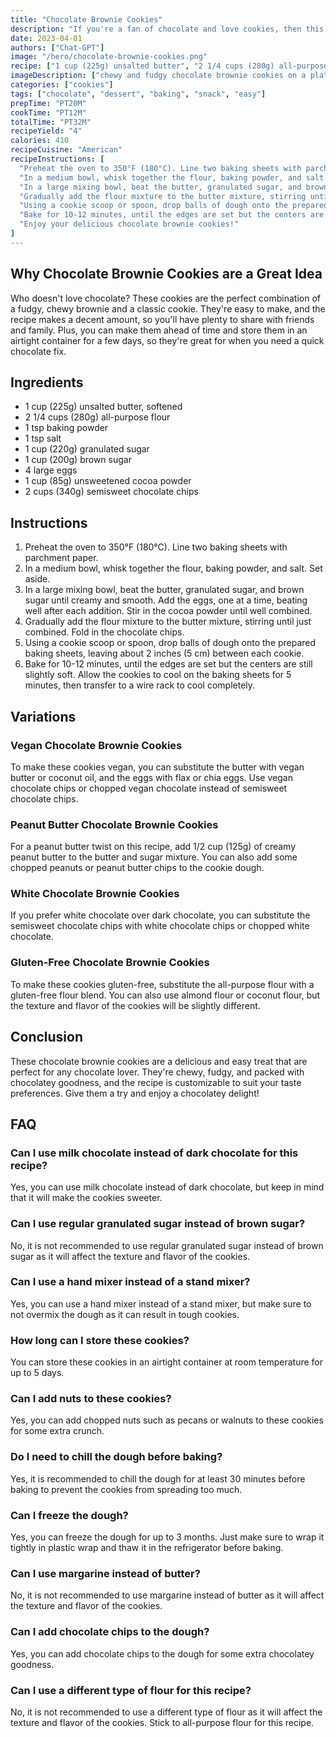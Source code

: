 ```yaml
---
title: "Chocolate Brownie Cookies"
description: "If you're a fan of chocolate and love cookies, then this recipe is perfect for you! These chocolate brownie cookies are chewy, fudgy, and packed with chocolatey goodness. Plus, they're super easy to make and are sure to satisfy any chocolate lover's cravings."
date: 2023-04-01
authors: ["Chat-GPT"]
image: "/hero/chocolate-brownie-cookies.png"
recipe: ["1 cup (225g) unsalted butter", "2 1/4 cups (280g) all-purpose flour", "1 tsp baking powder", "1 tsp salt", "1 cup (220g) granulated sugar", "1 cup (200g) brown sugar", "4 large eggs", "1 cup (85g) unsweetened cocoa powder", "2 cups (340g) semisweet chocolate chips"]
imageDescription: ["chewy and fudgy chocolate brownie cookies on a plate"]
categories: ["cookies"]
tags: ["chocolate", "dessert", "baking", "snack", "easy"]
prepTime: "PT20M"
cookTime: "PT12M"
totalTime: "PT32M"
recipeYield: "4"
calories: 410
recipeCuisine: "American"
recipeInstructions: [
  "Preheat the oven to 350°F (180°C). Line two baking sheets with parchment paper.",
  "In a medium bowl, whisk together the flour, baking powder, and salt. Set aside.",
  "In a large mixing bowl, beat the butter, granulated sugar, and brown sugar until creamy and smooth. Add the eggs, one at a time, beating well after each addition. Stir in the cocoa powder until well combined.",
  "Gradually add the flour mixture to the butter mixture, stirring until just combined. Fold in the chocolate chips.",
  "Using a cookie scoop or spoon, drop balls of dough onto the prepared baking sheets, leaving about 2 inches (5 cm) between each cookie.",
  "Bake for 10-12 minutes, until the edges are set but the centers are still slightly soft. Allow the cookies to cool on the baking sheets for 5 minutes, then transfer to a wire rack to cool completely.",
  "Enjoy your delicious chocolate brownie cookies!"
]
---
```


## Why Chocolate Brownie Cookies are a Great Idea

Who doesn't love chocolate? These cookies are the perfect combination of a fudgy, chewy brownie and a classic cookie. They're easy to make, and the recipe makes a decent amount, so you'll have plenty to share with friends and family. Plus, you can make them ahead of time and store them in an airtight container for a few days, so they're great for when you need a quick chocolate fix.

## Ingredients

- 1 cup (225g) unsalted butter, softened
- 2 1/4 cups (280g) all-purpose flour
- 1 tsp baking powder
- 1 tsp salt
- 1 cup (220g) granulated sugar
- 1 cup (200g) brown sugar
- 4 large eggs
- 1 cup (85g) unsweetened cocoa powder
- 2 cups (340g) semisweet chocolate chips

## Instructions

1. Preheat the oven to 350°F (180°C). Line two baking sheets with parchment paper.
2. In a medium bowl, whisk together the flour, baking powder, and salt. Set aside.
3. In a large mixing bowl, beat the butter, granulated sugar, and brown sugar until creamy and smooth. Add the eggs, one at a time, beating well after each addition. Stir in the cocoa powder until well combined.
4. Gradually add the flour mixture to the butter mixture, stirring until just combined. Fold in the chocolate chips.
5. Using a cookie scoop or spoon, drop balls of dough onto the prepared baking sheets, leaving about 2 inches (5 cm) between each cookie.
6. Bake for 10-12 minutes, until the edges are set but the centers are still slightly soft. Allow the cookies to cool on the baking sheets for 5 minutes, then transfer to a wire rack to cool completely.

## Variations

### Vegan Chocolate Brownie Cookies

To make these cookies vegan, you can substitute the butter with vegan butter or coconut oil, and the eggs with flax or chia eggs. Use vegan chocolate chips or chopped vegan chocolate instead of semisweet chocolate chips.

### Peanut Butter Chocolate Brownie Cookies

For a peanut butter twist on this recipe, add 1/2 cup (125g) of creamy peanut butter to the butter and sugar mixture. You can also add some chopped peanuts or peanut butter chips to the cookie dough.

### White Chocolate Brownie Cookies

If you prefer white chocolate over dark chocolate, you can substitute the semisweet chocolate chips with white chocolate chips or chopped white chocolate.

### Gluten-Free Chocolate Brownie Cookies

To make these cookies gluten-free, substitute the all-purpose flour with a gluten-free flour blend. You can also use almond flour or coconut flour, but the texture and flavor of the cookies will be slightly different.

## Conclusion

These chocolate brownie cookies are a delicious and easy treat that are perfect for any chocolate lover. They're chewy, fudgy, and packed with chocolatey goodness, and the recipe is customizable to suit your taste preferences. Give them a try and enjoy a chocolatey delight!

## FAQ

### Can I use milk chocolate instead of dark chocolate for this recipe?

Yes, you can use milk chocolate instead of dark chocolate, but keep in mind that it will make the cookies sweeter.

### Can I use regular granulated sugar instead of brown sugar?

No, it is not recommended to use regular granulated sugar instead of brown sugar as it will affect the texture and flavor of the cookies.

### Can I use a hand mixer instead of a stand mixer?

Yes, you can use a hand mixer instead of a stand mixer, but make sure to not overmix the dough as it can result in tough cookies.

### How long can I store these cookies?

You can store these cookies in an airtight container at room temperature for up to 5 days.

### Can I add nuts to these cookies?

Yes, you can add chopped nuts such as pecans or walnuts to these cookies for some extra crunch.

### Do I need to chill the dough before baking?

Yes, it is recommended to chill the dough for at least 30 minutes before baking to prevent the cookies from spreading too much.

### Can I freeze the dough?

Yes, you can freeze the dough for up to 3 months. Just make sure to wrap it tightly in plastic wrap and thaw it in the refrigerator before baking.

### Can I use margarine instead of butter?

No, it is not recommended to use margarine instead of butter as it will affect the texture and flavor of the cookies.

### Can I add chocolate chips to the dough?

Yes, you can add chocolate chips to the dough for some extra chocolatey goodness.

### Can I use a different type of flour for this recipe?

No, it is not recommended to use a different type of flour as it will affect the texture and flavor of the cookies. Stick to all-purpose flour for this recipe.
